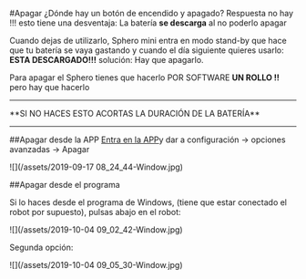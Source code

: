 #Apagar
¿Dónde hay un botón de encendido y apagado? Respuesta no hay !!! esto tiene una desventaja: La batería **se descarga** al no poderlo apagar

Cuando dejas de utilizarlo, Sphero mini entra en modo stand-by que hace que tu batería se vaya gastando y cuando el día siguiente quieres usarlo: **ESTA DESCARGADO!!!** solución: Hay que apagarlo. 

Para apagar el Sphero tienes que hacerlo POR SOFTWARE **UN ROLLO !!** pero hay que hacerlo

<hr />**SI NO HACES ESTO ACORTAS LA DURACIÓN DE LA BATERÍA**<hr />

##Apagar desde la APP 
[Entra en la APP](https://play.google.com/store/apps/details?id=com.sphero.spheromini&gl=ES)y dar a configuración -> opciones avanzadas -> Apagar

![](/assets/2019-09-17 08_24_44-Window.jpg)

##Apagar desde el programa

Si lo haces desde el programa de Windows, (tiene que estar conectado el robot por supuesto), pulsas abajo en el robot:

![](/assets/2019-10-04 09_02_42-Window.jpg)

Segunda opción:

![](/assets/2019-10-04 09_05_30-Window.jpg)

